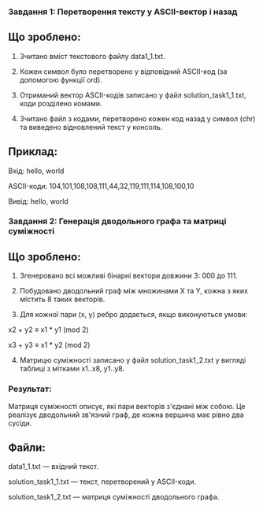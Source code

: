 ### Завдання 1: Перетворення тексту у ASCII-вектор і назад

## Що зроблено:

1. Зчитано вміст текстового файлу data1_1.txt.

2. Кожен символ було перетворено у відповідний ASCII-код (за допомогою функції ord).

3. Отриманий вектор ASCII-кодів записано у файл solution_task1_1.txt, коди розділено комами.

4. Зчитано файл з кодами, перетворено кожен код назад у символ (chr) та виведено відновлений текст у консоль.

## Приклад:
Вхід: hello, world

ASCII-коди: 104,101,108,108,111,44,32,119,111,114,108,100,10

Вивід: hello, world

### Завдання 2: Генерація дводольного графа та матриці суміжності

## Що зроблено:

1. Згенеровано всі можливі бінарні вектори довжини 3: 000 до 111.

2. Побудовано дводольний граф між множинами X та Y, кожна з яких містить 8 таких векторів.

3. Для кожної пари (x, y) ребро додається, якщо виконуються умови:

x2 + y2 ≡ x1 * y1 (mod 2)

x3 + y3 ≡ x1 * y2 (mod 2)

4. Матрицю суміжності записано у файл solution_task1_2.txt у вигляді таблиці з мітками x1..x8, y1..y8.

### Результат:
Матриця суміжності описує, які пари векторів з'єднані між собою. Це реалізує дводольний зв'язний граф, де кожна вершина має рівно два сусіди.

## Файли:
data1_1.txt — вхідний текст.

solution_task1_1.txt — текст, перетворений у ASCII-коди.

solution_task1_2.txt — матриця суміжності дводольного графа.
